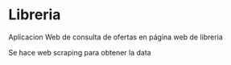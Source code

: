 # Libreria

Aplicacion Web de consulta de ofertas en página web de libreria

Se hace web scraping para obtener la data

